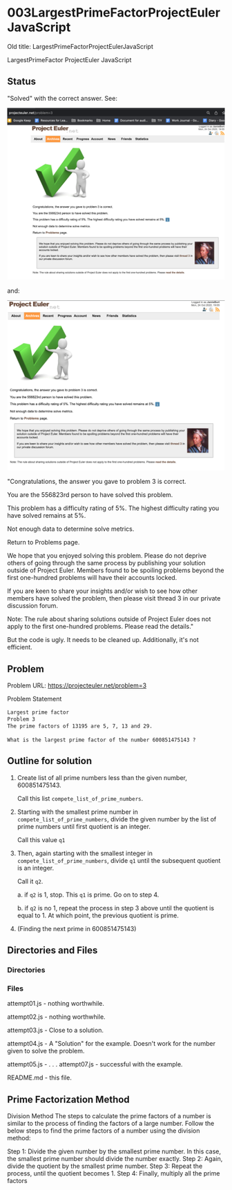 # 003LargestPrimeFactorProjectEulerJavaScript

Old title: LargestPrimeFactorProjectEulerJavaScript

LargestPrimeFactor ProjectEuler JavaScript

## Status

"Solved" with the correct answer. See:

![Congratulations](Congratulations.png)

and:

![Congratulations2](Congratulations2.png)

"Congratulations, the answer you gave to problem 3 is correct.

You are the 556823rd person to have solved this problem.

This problem has a difficulty rating of 5%. The highest difficulty rating you have solved remains at 5%. 

Not enough data to determine solve metrics.

Return to Problems page.


We hope that you enjoyed solving this problem. Please do not deprive others of going through the same process by publishing your solution outside of Project Euler. Members found to be spoiling problems beyond the first one-hundred problems will have their accounts locked.

If you are keen to share your insights and/or wish to see how other members have solved the problem, then please visit thread 3 in our private discussion forum.

Note: The rule about sharing solutions outside of Project Euler does not apply to the first one-hundred problems. Please read the details."

But the code is ugly. It needs to be cleaned up. 
Additionally, it's not efficient.

## Problem

Problem URL: https://projecteuler.net/problem=3

Problem Statement
```
Largest prime factor
Problem 3
The prime factors of 13195 are 5, 7, 13 and 29.

What is the largest prime factor of the number 600851475143 ?
```

## Outline for solution

1. Create list of all prime numbers less than the given number, 600851475143.

    Call this list `compete_list_of_prime_numbers`. 

2. Starting with the smallest prime number in `compete_list_of_prime_numbers`, divide the given number by the list of prime numbers until first quotient is an integer. 

    Call this value `q1`

3. Then, again starting with the smallest integer in `compete_list_of_prime_numbers`, divide `q1` until the subsequent quotient is an integer. 

    Call it `q2`.

    a. if `q2` is 1, stop. This  `q1` is prime. Go on to step 4.

    b. if `q2` is no 1, repeat the process in step 3 above until the quotient is equal to 1. At which point, the previous quotient is prime.

4. (Finding the next prime in 600851475143)


## Directories and Files

### Directories

### Files

attempt01.js - nothing worthwhile.

attempt02.js - nothing worthwhile.

attempt03.js - Close to a solution.

attempt04.js - A "Solution" for the example. Doesn't work for the number given to solve the problem.

attempt05.js -
.
.
.
attempt07.js - successful with the example.

README.md - this file.

## Prime Factorization Method

Division Method
The steps to calculate the prime factors of a number is similar to the process of finding the factors of a large number. Follow the below steps to find the prime factors of a number using the division method:

Step 1: Divide the given number by the smallest prime number. In this case, the smallest prime number should divide the number exactly.
Step 2: Again, divide the quotient by the smallest prime number.
Step 3: Repeat the process, until the quotient becomes 1.
Step 4: Finally, multiply all the prime factors